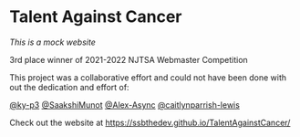# Talent Against Cancer

*This is a mock website*

3rd place winner of 2021-2022 NJTSA Webmaster Competition

This project was a collaborative effort and could not have been done with out the dedication and effort of:

[@ky-p3](https://github.com/ky-p23) [@SaakshiMunot](https://github.com/SaakshiMunot/) [@Alex-Async](https://github.com/Alex-Async) [@caitlynparrish-lewis](https://github.com/caitlynparrish-lewis)

Check out the website at https://ssbthedev.github.io/TalentAgainstCancer/
